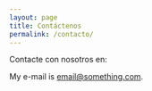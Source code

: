 ```yaml
---
layout: page
title: Contáctenos
permalink: /contacto/
---
```


Contacte con nosotros en:

My e-mail is [email@something.com](mailto:email@something.com).
